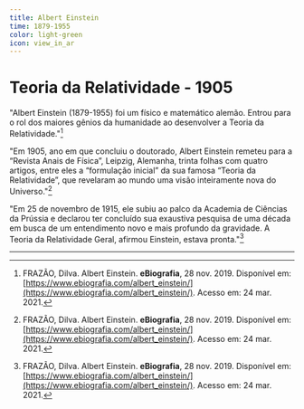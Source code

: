 ```yaml
---
title: Albert Einstein
time: 1879-1955
color: light-green
icon: view_in_ar
---
```


# Teoria da Relatividade - 1905

"Albert Einstein (1879-1955) foi um físico e matemático alemão. Entrou para o rol dos maiores gênios da humanidade ao desenvolver a Teoria da Relatividade."[^frazao]

"Em 1905, ano em que concluiu o doutorado, Albert Einstein remeteu para a “Revista Anais de Física”, Leipzig, Alemanha, trinta folhas com quatro artigos, entre eles a “formulação inicial” da sua famosa “Teoria da Relatividade”, que revelaram ao mundo uma visão inteiramente nova do Universo."[^frazao]

"Em 25 de novembro de 1915, ele subiu ao palco da Academia de Ciências da Prússia e declarou ter concluído sua exaustiva pesquisa de uma década em busca de um entendimento novo e mais profundo da gravidade. A Teoria da Relatividade Geral, afirmou Einstein, estava pronta."[^frazao]

---

[^frazao]: FRAZÃO, Dilva. Albert Einstein. **eBiografia**, 28 nov. 2019. Disponível em: [https://www.ebiografia.com/albert_einstein/](https://www.ebiografia.com/albert_einstein/). Acesso em: 24 mar. 2021.